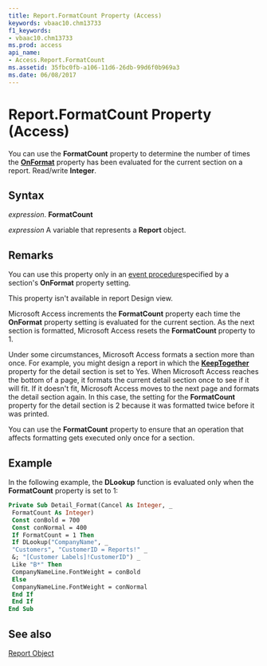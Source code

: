 ```yaml
---
title: Report.FormatCount Property (Access)
keywords: vbaac10.chm13733
f1_keywords:
- vbaac10.chm13733
ms.prod: access
api_name:
- Access.Report.FormatCount
ms.assetid: 35fbc0fb-a106-11d6-26db-99d6f0b969a3
ms.date: 06/08/2017
---
```



# Report.FormatCount Property (Access)

You can use the  **FormatCount** property to determine the number of times the **[OnFormat](Access.Section.OnFormat.md)** property has been evaluated for the current section on a report. Read/write **Integer**.


## Syntax

 _expression_. **FormatCount**

 _expression_ A variable that represents a **Report** object.


## Remarks

You can use this property only in an [event procedure](set-properties-by-using-visual-basic.md)specified by a section's  **OnFormat** property setting.

This property isn't available in report Design view.

Microsoft Access increments the  **FormatCount** property each time the **OnFormat** property setting is evaluated for the current section. As the next section is formatted, Microsoft Access resets the **FormatCount** property to 1.

Under some circumstances, Microsoft Access formats a section more than once. For example, you might design a report in which the  **[KeepTogether](Access.Section.KeepTogether.md)** property for the detail section is set to Yes. When Microsoft Access reaches the bottom of a page, it formats the current detail section once to see if it will fit. If it doesn't fit, Microsoft Access moves to the next page and formats the detail section again. In this case, the setting for the **FormatCount** property for the detail section is 2 because it was formatted twice before it was printed.

You can use the  **FormatCount** property to ensure that an operation that affects formatting gets executed only once for a section.


## Example

In the following example, the  **DLookup** function is evaluated only when the **FormatCount** property is set to 1:


```vb
Private Sub Detail_Format(Cancel As Integer, _ 
 FormatCount As Integer) 
 Const conBold = 700 
 Const conNormal = 400 
 If FormatCount = 1 Then 
 If DLookup("CompanyName", _ 
 "Customers", "CustomerID = Reports!" _ 
 &; "[Customer Labels]!CustomerID") _ 
 Like "B*" Then 
 CompanyNameLine.FontWeight = conBold 
 Else 
 CompanyNameLine.FontWeight = conNormal 
 End If 
 End If 
End Sub
```


## See also


[Report Object](Access.Report.md)

